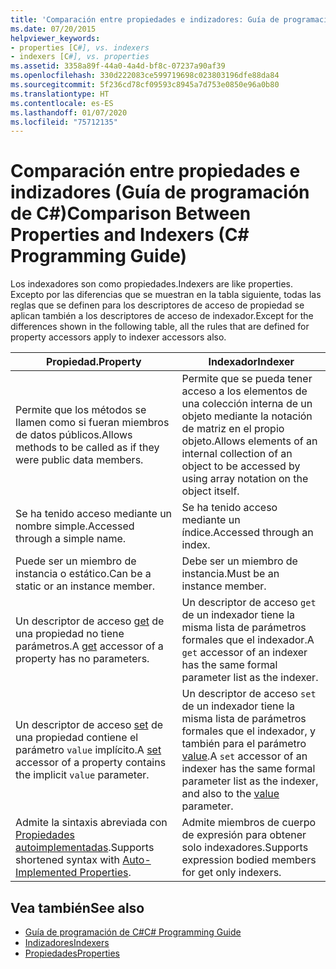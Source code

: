 ```yaml
---
title: 'Comparación entre propiedades e indizadores: Guía de programación de C#'
ms.date: 07/20/2015
helpviewer_keywords:
- properties [C#], vs. indexers
- indexers [C#], vs. properties
ms.assetid: 3358a89f-44a0-4a4d-bf8c-07237a90af39
ms.openlocfilehash: 330d222083ce599719698c023803196dfe88da84
ms.sourcegitcommit: 5f236cd78cf09593c8945a7d753e0850e96a0b80
ms.translationtype: HT
ms.contentlocale: es-ES
ms.lasthandoff: 01/07/2020
ms.locfileid: "75712135"
---
```

# <a name="comparison-between-properties-and-indexers-c-programming-guide"></a><span data-ttu-id="80531-102">Comparación entre propiedades e indizadores (Guía de programación de C#)</span><span class="sxs-lookup"><span data-stu-id="80531-102">Comparison Between Properties and Indexers (C# Programming Guide)</span></span>
<span data-ttu-id="80531-103">Los indexadores son como propiedades.</span><span class="sxs-lookup"><span data-stu-id="80531-103">Indexers are like properties.</span></span> <span data-ttu-id="80531-104">Excepto por las diferencias que se muestran en la tabla siguiente, todas las reglas que se definen para los descriptores de acceso de propiedad se aplican también a los descriptores de acceso de indexador.</span><span class="sxs-lookup"><span data-stu-id="80531-104">Except for the differences shown in the following table, all the rules that are defined for property accessors apply to indexer accessors also.</span></span>  
  
|<span data-ttu-id="80531-105">Propiedad.</span><span class="sxs-lookup"><span data-stu-id="80531-105">Property</span></span>|<span data-ttu-id="80531-106">Indexador</span><span class="sxs-lookup"><span data-stu-id="80531-106">Indexer</span></span>|  
|--------------|-------------|  
|<span data-ttu-id="80531-107">Permite que los métodos se llamen como si fueran miembros de datos públicos.</span><span class="sxs-lookup"><span data-stu-id="80531-107">Allows methods to be called as if they were public data members.</span></span>|<span data-ttu-id="80531-108">Permite que se pueda tener acceso a los elementos de una colección interna de un objeto mediante la notación de matriz en el propio objeto.</span><span class="sxs-lookup"><span data-stu-id="80531-108">Allows elements of an internal collection of an object to be accessed by using array notation on the object itself.</span></span>|  
|<span data-ttu-id="80531-109">Se ha tenido acceso mediante un nombre simple.</span><span class="sxs-lookup"><span data-stu-id="80531-109">Accessed through a simple name.</span></span>|<span data-ttu-id="80531-110">Se ha tenido acceso mediante un índice.</span><span class="sxs-lookup"><span data-stu-id="80531-110">Accessed through an index.</span></span>|  
|<span data-ttu-id="80531-111">Puede ser un miembro de instancia o estático.</span><span class="sxs-lookup"><span data-stu-id="80531-111">Can be a static or an instance member.</span></span>|<span data-ttu-id="80531-112">Debe ser un miembro de instancia.</span><span class="sxs-lookup"><span data-stu-id="80531-112">Must be an instance member.</span></span>|  
|<span data-ttu-id="80531-113">Un descriptor de acceso [get](../../language-reference/keywords/get.md) de una propiedad no tiene parámetros.</span><span class="sxs-lookup"><span data-stu-id="80531-113">A [get](../../language-reference/keywords/get.md) accessor of a property has no parameters.</span></span>|<span data-ttu-id="80531-114">Un descriptor de acceso `get` de un indexador tiene la misma lista de parámetros formales que el indexador.</span><span class="sxs-lookup"><span data-stu-id="80531-114">A `get` accessor of an indexer has the same formal parameter list as the indexer.</span></span>|  
|<span data-ttu-id="80531-115">Un descriptor de acceso [set](../../language-reference/keywords/set.md) de una propiedad contiene el parámetro `value` implícito.</span><span class="sxs-lookup"><span data-stu-id="80531-115">A [set](../../language-reference/keywords/set.md) accessor of a property contains the implicit `value` parameter.</span></span>|<span data-ttu-id="80531-116">Un descriptor de acceso `set` de un indexador tiene la misma lista de parámetros formales que el indexador, y también para el parámetro [value](../../language-reference/keywords/value.md).</span><span class="sxs-lookup"><span data-stu-id="80531-116">A `set` accessor of an indexer has the same formal parameter list as the indexer, and also to the [value](../../language-reference/keywords/value.md) parameter.</span></span>|  
|<span data-ttu-id="80531-117">Admite la sintaxis abreviada con [Propiedades autoimplementadas](../classes-and-structs/auto-implemented-properties.md).</span><span class="sxs-lookup"><span data-stu-id="80531-117">Supports shortened syntax with [Auto-Implemented Properties](../classes-and-structs/auto-implemented-properties.md).</span></span>|<span data-ttu-id="80531-118">Admite miembros de cuerpo de expresión para obtener solo indexadores.</span><span class="sxs-lookup"><span data-stu-id="80531-118">Supports expression bodied members for get only indexers.</span></span>|  
  
## <a name="see-also"></a><span data-ttu-id="80531-119">Vea también</span><span class="sxs-lookup"><span data-stu-id="80531-119">See also</span></span>

- [<span data-ttu-id="80531-120">Guía de programación de C#</span><span class="sxs-lookup"><span data-stu-id="80531-120">C# Programming Guide</span></span>](../index.md)
- [<span data-ttu-id="80531-121">Indizadores</span><span class="sxs-lookup"><span data-stu-id="80531-121">Indexers</span></span>](./index.md)
- [<span data-ttu-id="80531-122">Propiedades</span><span class="sxs-lookup"><span data-stu-id="80531-122">Properties</span></span>](../classes-and-structs/properties.md)
